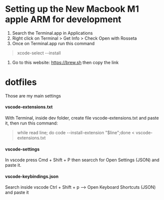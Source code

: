 # Setting up the New Macbook M1 apple ARM for development

1. Search the Terminal.app in Applications
1. Right click on Terminal > Get Info > Check Open with Rosseta
1. Once on Terminal.app run this command
> xcode-select --install
1. Go to this website: https://brew.sh then copy the link


# dotfiles

Those are my main settings

#### vscode-extensions.txt

With Terminal, inside dev folder, create file vscode-extensions.txt and paste it, then run this command:

> while read line; do code --install-extension "$line";done < vscode-extensions.txt

#### vscode-settings

In vscode press Cmd + Shift + P then searcch for Open Settings (JSON) and paste it. 

#### vscode-keybindings.json

Search inside vscode Ctrl + Shift + p --> Open Keyboard Shortcuts (JSON) and paste it


